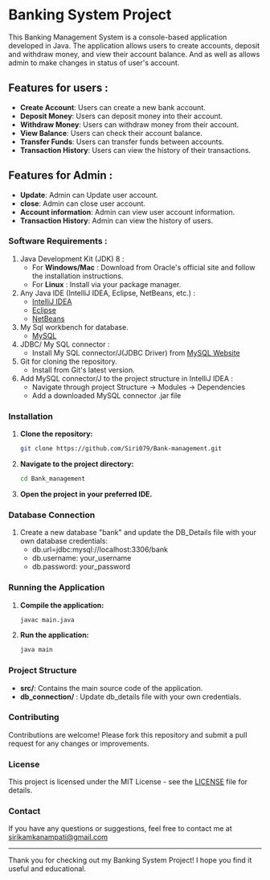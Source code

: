 # Banking System Project

This Banking Management System is a console-based application developed in Java. The application allows users to create accounts, deposit and withdraw money, and view their account balance. And as well as allows admin to make changes in status of user's account. 

## Features for users : 

- **Create Account**: Users can create a new bank account.
- **Deposit Money**: Users can deposit money into their account.
- **Withdraw Money**: Users can withdraw money from their account.
- **View Balance**: Users can check their account balance.
- **Transfer Funds**: Users can transfer funds between accounts.
- **Transaction History**: Users can view the history of their transactions.

## Features for Admin :
- **Update**: Admin can Update user account.
- **close**: Admin can close user account.
- **Account information**: Admin can view user account information.
- **Transaction History**: Admin can view the history of users.

### Software Requirements : 

1. Java Development Kit (JDK) 8 :
   - For **Windows/Mac** : Download from Oracle's official site and follow the installation instructions.
   - For **Linux** : Install via your package manager.
2. Any Java IDE (IntelliJ IDEA, Eclipse, NetBeans, etc.) :
   - [IntelliJ IDEA](https://www.jetbrains.com/idea/download/?section=windows)
   - [Eclipse](https://www.eclipse.org/downloads/download.php?file=/oomph/epp/2024-06/R/eclipse-inst-jre-win64.exe)
   - [NetBeans](https://netbeans.apache.org/front/main/download/index.html)
3. My Sql workbench for database.
   - [MySQL](https://downloads.mysql.com/archives/installer/)
4. JDBC/ My SQL connector :
   - Install My SQL connector/J(JDBC Driver) from [MySQL Website](https://dev.mysql.com/downloads/installer/)
5. Git for cloning the repository.
   - Install from Git's latest version.
6. Add MySQL connector/J to the project structure in IntelliJ IDEA :
   - Navigate through project Structure -> Modules -> Dependencies
   - Add a downloaded MySQL connector .jar file

### Installation

1. **Clone the repository:**
    ```sh
    git clone https://github.com/Siri079/Bank-management.git
    ```
2. **Navigate to the project directory:**
    ```sh
    cd Bank_management
    ```
3. **Open the project in your preferred IDE.**

### Database Connection

1. Create a new database "bank" and update the DB_Details file with your own database credentials:
     - db.url=jdbc:mysql://localhost:3306/bank
     - db.username: your_username
     - db.password: your_password
      
### Running the Application

1. **Compile the application:**
    ```sh
    javac main.java
    ```
2. **Run the application:**
    ```sh
    java main
    ```

### Project Structure

- **src/**: Contains the main source code of the application.
- **db_connection/** : Update db_details file with your own credentials.



### Contributing

Contributions are welcome! Please fork this repository and submit a pull request for any changes or improvements.

### License

This project is licensed under the MIT License - see the [LICENSE](LICENSE) file for details.

### Contact

If you have any questions or suggestions, feel free to contact me at sirikamkanampati@gmail.com

---

Thank you for checking out my Banking System Project! I hope you find it useful and educational.
